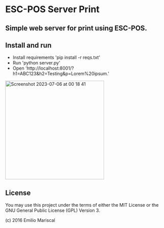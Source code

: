# ESC-POS Server Print

## Simple web server for print using ESC-POS.

## Install and run

* Install requirements 'pip install -r reqs.txt'
* Run 'python server.py'
* Open 'http://localhost:8001/?h1=ABC123&h2=Testing&p=Lorem%20ipsum.'

<img width="311" alt="Screenshot 2023-07-06 at 00 18 41" src="https://github.com/emi420/esc-pos-server-print/assets/1226194/d0d482ec-21bc-463d-8516-8380edd876a6">

## License

You may use this project under the terms of either the MIT License or the GNU General Public License (GPL) Version 3.

(c) 2016 Emilio Mariscal
